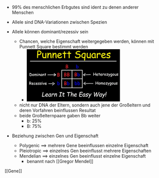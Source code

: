 + 99% des menschlichen Erbgutes sind ident zu denen anderer Menschen
+ Allele sind DNA-Variationen zwischen Spezien
+ Allele können dominant/rezessiv sein
	+ Chancen, welche Eigenschaft weitergegeben werden, können mit Punnett Square bestimmt werden
		+ ![](../z_images/Punnett%20Square.png)
	+ nicht nur DNA der Eltern, sondern auch jene der Großeltern und deren Vorfahren beinflussen Resultat
	+ beide Großelternpaare gaben Bb weiter
		+ b: 25%
		+ B: 75%

+ Beziehung zwischen Gen und Eigenschaft
	+ Polygenic ==> mehrere Gene beeinflussen einzelne Eigenschaft
	+ Pleiotropic ==> einzelnes Gen beeinflusst mehrere Eigenschaften
	+ Mendelian ==> einzelnes Gen beeinflusst einzelne Eigenschaft
		+ benannt nach [[Gregor Mendel]]


[[Gene]]